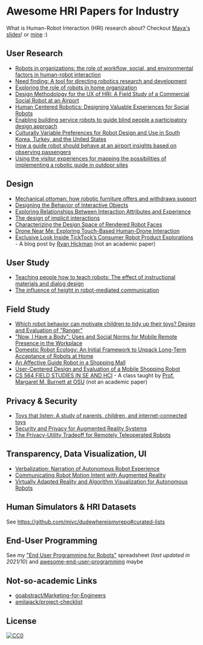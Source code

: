 # Awesome HRI Papers for Industry

What is Human-Robot Interaction (HRI) research about? Checkout [Maya's slides](https://homes.cs.washington.edu/~todorov/courses/cseP590/07_HRI.pdf)! or [mine](https://docs.google.com/presentation/d/1VY1IZ9D-hrjn-D8cvgSOFIlG6jCh_YCMxolmh0IQ_ak) :)

## User Research

- [Robots in organizations: the role of workflow, social, and environmental factors in human-robot interaction](https://www.sunyoungkim.org/class/old/ede_sp17/readings/Week6_RobotsinOrganizations.pdf)
- [Need finding: A tool for directing robotics research and development](http://www.leilatakayama.org/downloads/Takayama.NeedFindingWorkshop_RSS2011.pdf)
- [Exploring the role of robots in home organization](https://www.researchgate.net/profile/Caroline-Pantofaru/publication/229068197_Exploring_the_role_of_robots_in_home_organization/links/5422100f0cf26120b7a00fca/Exploring-the-role-of-robots-in-home-organization.pdf)
- [Design Methodology for the UX of HRI: A Field Study of a Commercial Social Robot at an Airport](https://www.researchgate.net/profile/Meg-Tonkin/publication/322353247_Design_Methodology_for_the_UX_of_HRI_A_Field_Study_of_a_Commercial_Social_Robot_at_an_Airport/links/5b173bc7aca272d24cc3c578/Design-Methodology-for-the-UX-of-HRI-A-Field-Study-of-a-Commercial-Social-Robot-at-an-Airport.pdf)
- [Human Centered Robotics: Designing Valuable Experiences for Social Robots](http://socialrobotsinthewild.org/wp-content/uploads/2018/02/HRI-SRW_2018_paper_2.pdf)
- [Enabling building service robots to guide blind people a participatory design approach](https://homes.cs.washington.edu/~mcakmak/pdfs/2016/azenkot2016hri.pdf)
- [Culturally Variable Preferences for Robot Design and Use in South Korea, Turkey, and the United States](https://thrish.org/wp-content/uploads/2018/11/Culturally-variable-preferenaces-for-robot-design.pdf)
- [How a guide robot should behave at an airport insights based on observing passengers](http://spencer.eu/papers/joosseCTIT15.pdf)
- [Using the visitor experiences for mapping the possibilities of implementing a robotic guide in outdoor sites](https://ieeexplore.ieee.org/abstract/document/6343889)

## Design

- [Mechanical ottoman: how robotic furniture offers and withdraws support](https://vimeo.com/114106164)
- [Designing the Behavior of Interactive Objects](https://www.researchgate.net/profile/Nikolas-Martelaro/publication/311491451_Designing_the_Behavior_of_Interactive_Objects/links/5aa5eab50f7e9badd9ab5e98/Designing-the-Behavior-of-Interactive-Objects.pdf)
- [Exploring Relationships Between Interaction Attributes and Experience](https://www.researchgate.net/profile/Sarah-Diefenbach/publication/257197162_Exploring_Relationships_Between_Interaction_Attributes_and_Experience/links/00b7d5249c79cdec59000000/Exploring-Relationships-Between-Interaction-Attributes-and-Experience.pdf)
- [The design of implicit interactions](https://www.wendyju.com/publications/ImplicitInteraction-WJ.doc.pdf)
- [Characterizing the Design Space of Rendered Robot Faces](https://par.nsf.gov/servlets/purl/10067196)
- [Drone Near Me: Exploring Touch-Based Human-Drone Interaction](https://hci.stanford.edu/publications/2017/dronenearme/drone_near_me.pdf)
- [Exclusive Look Inside TickTock’s Consumer Robot Product Explorations](https://medium.com/@ryanhickman/exclusive-look-inside-ticktocks-consumer-robot-product-explorations-38ae7e494403) - A blog post by [Ryan Hickman](https://twitter.com/ryanmhickman) (not an academic paper)

## User Study

- [Teaching people how to teach robots: The effect of instructional materials and dialog design](http://www.leilatakayama.org/downloads/Takayama.PbD_HRI2014_prepress.pdf)
- [The influence of height in robot-mediated communication](http://web.tuat.ac.jp/~gvlab/ronbun/ReadingGroupHCR/The%20Influence%20of%20Height%20in%20Robot-Mediated%20Communication.pdf)

## Field Study

- [Which robot behavior can motivate children to tidy up their toys? Design and Evaluation of "Ranger"](https://academia.skadge.org/publis/fink2014which.pdf)
- ["Now, I Have a Body": Uses and Social Norms for Mobile Remote Presence in the Workplace](https://hai.ischool.utexas.edu/Publication/Paper%20PDFs/2011-CHI-telepresence.pdf)
- [Domestic Robot Ecology: An Initial Framework to Unpack Long-Term Acceptance of Robots at Home](http://www.hichristensen.com/hic-papers/SORO_2010.pdf)
- [An Affective Guide Robot in a Shopping Mall](http://citeseerx.ist.psu.edu/viewdoc/download?doi=10.1.1.152.3428&rep=rep1&type=pdf)
- [User-Centered Design and Evaluation of a Mobile Shopping Robot](https://www.nicola-doering.de/wp-content/uploads/2014/08/D%C3%B6ring-P%C3%B6schl-Gross-Bley-Martin-Boehme-2015-User-Centerd-Design-and-Evaluation-of-a-Mobile-Shopping-Robot.pdf)
- [CS 564 FIELD STUDIES IN SE AND HCI](https://classes.engr.oregonstate.edu/eecs/winter2021/cs564/) - A class taught by [Prof. Margaret M. Burnett at OSU](https://web.engr.oregonstate.edu/~burnett/) (not an academic paper)

## Privacy & Security

- [Toys that listen: A study of parents, children, and internet-connected toys](https://digitalcommons.law.uw.edu/cgi/viewcontent.cgi?article=1002&context=techlab)
- [Security and Privacy for Augmented Reality Systems](https://homes.cs.washington.edu/~yoshi/papers/arsec-cacm2014-preprint.pdf)
- [The Privacy-Utility Tradeoff for Remotely Teleoperated Robots](https://hcrlab.cs.washington.edu/assets/pdfs/2015/butler2015hri.pdf)

## Transparency, Data Visualization, UI

- [Verbalization: Narration of Autonomous Robot Experience](https://www.ijcai.org/Proceedings/16/Papers/127.pdf)
- [Communicating Robot Motion Intent with Augmented Reality](https://www.researchgate.net/profile/Hooman-Hedayati/publication/323595221_Communicating_Robot_Motion_Intent_with_Augmented_Reality/links/5abbed870f7e9bfc04559830/Communicating-Robot-Motion-Intent-with-Augmented-Reality.pdf)
- [Virtually Adapted Reality and Algorithm Visualization for Autonomous Robots](http://www.cs.cmu.edu/~mmv/papers/16robocup-danny.pdf)

## Human Simulators & HRI Datasets

See https://github.com/mjyc/dudewhereismyrepo#curated-lists

## End-User Programming

See my ["End User Programming for Robots"](https://docs.google.com/spreadsheets/d/1rl0oc0k0RJZSLr9KGUZBfRkND4sMzNRgZ-AhTou_Yvs/edit?usp=sharing) spreadsheet (_last updated in 2021/10_) and [awesome-end-user-programming](https://github.com/mjyc/awesome-end-user-programming) maybe

## Not-so-academic Links

- [goabstract/Marketing-for-Engineers](https://github.com/goabstract/Marketing-for-Engineers)
- [amilajack/project-checklist](https://github.com/amilajack/project-checklist)

## License

[![CC0](https://licensebuttons.net/p/zero/1.0/88x31.png)](http://creativecommons.org/publicdomain/zero/1.0/)
